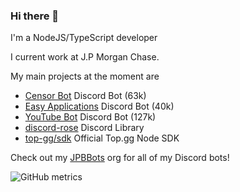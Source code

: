 ### Hi there 👋

I'm a NodeJS/TypeScript developer

I current work at J.P Morgan Chase.

My main projects at the moment are
  - [Censor Bot](https://censor.bot) Discord Bot (63k)
  - [Easy Applications](https://easyapps.bot) Discord Bot (40k)
  - [YouTube Bot](https://top.gg/bot/youtube) Discord Bot (127k)
  - [discord-rose](https://github.com/discord-rose) Discord Library
  - [top-gg/sdk](https://npmjs.com/@top-gg/sdk) Official Top.gg Node SDK

Check out my [JPBBots](https://github.com/JPBBots) org for all of my Discord bots!

![GitHub metrics](https://metrics.lecoq.io/jpbberry?languages=1&gists=1&followup=1)

